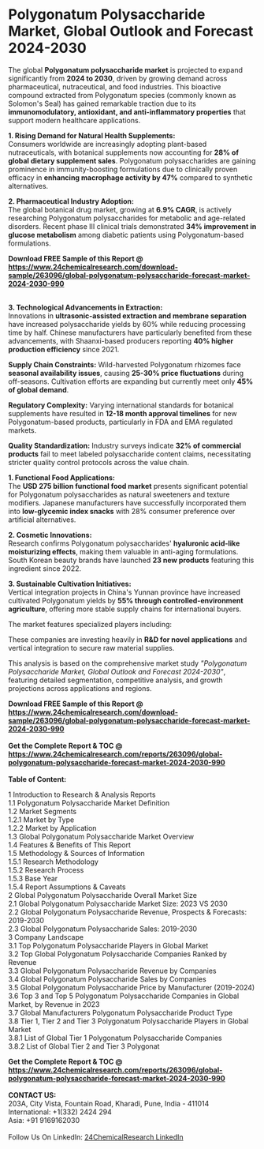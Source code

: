 <h1>Polygonatum Polysaccharide Market, Global Outlook and Forecast 2024-2030</h1><p>The global <strong>Polygonatum polysaccharide market</strong> is projected to expand significantly from <strong>2024 to 2030</strong>, driven by growing demand across pharmaceutical, nutraceutical, and food industries. This bioactive compound extracted from Polygonatum species (commonly known as Solomon's Seal) has gained remarkable traction due to its <strong>immunomodulatory, antioxidant, and anti-inflammatory properties</strong> that support modern healthcare applications.</p><p><strong>1. Rising Demand for Natural Health Supplements:</strong><br>
Consumers worldwide are increasingly adopting plant-based nutraceuticals, with botanical supplements now accounting for <strong>28% of global dietary supplement sales</strong>. Polygonatum polysaccharides are gaining prominence in immunity-boosting formulations due to clinically proven efficacy in <strong>enhancing macrophage activity by 47%</strong> compared to synthetic alternatives.</p><p><strong>2. Pharmaceutical Industry Adoption:</strong><br>
The global botanical drug market, growing at <strong>6.9% CAGR</strong>, is actively researching Polygonatum polysaccharides for metabolic and age-related disorders. Recent phase III clinical trials demonstrated <strong>34% improvement in glucose metabolism</strong> among diabetic patients using Polygonatum-based formulations.</p><div><b>Download FREE Sample of this Report @ 
            <a href="https://www.24chemicalresearch.com/download-sample/263096/global-polygonatum-polysaccharide-forecast-market-2024-2030-990">
            https://www.24chemicalresearch.com/download-sample/263096/global-polygonatum-polysaccharide-forecast-market-2024-2030-990</a></b></div><br><p><strong>3. Technological Advancements in Extraction:</strong><br>
Innovations in <strong>ultrasonic-assisted extraction and membrane separation</strong> have increased polysaccharide yields by 60% while reducing processing time by half. Chinese manufacturers have particularly benefited from these advancements, with Shaanxi-based producers reporting <strong>40% higher production efficiency</strong> since 2021.</p><p><strong>Supply Chain Constraints:</strong> Wild-harvested Polygonatum rhizomes face <strong>seasonal availability issues</strong>, causing <strong>25-30% price fluctuations</strong> during off-seasons. Cultivation efforts are expanding but currently meet only <strong>45% of global demand</strong>.</p><p><strong>Regulatory Complexity:</strong> Varying international standards for botanical supplements have resulted in <strong>12-18 month approval timelines</strong> for new Polygonatum-based products, particularly in FDA and EMA regulated markets.</p><p><strong>Quality Standardization:</strong> Industry surveys indicate <strong>32% of commercial products</strong> fail to meet labeled polysaccharide content claims, necessitating stricter quality control protocols across the value chain.</p><p><strong>1. Functional Food Applications:</strong><br>
The <strong>USD 275 billion functional food market</strong> presents significant potential for Polygonatum polysaccharides as natural sweeteners and texture modifiers. Japanese manufacturers have successfully incorporated them into <strong>low-glycemic index snacks</strong> with 28% consumer preference over artificial alternatives.</p><p><strong>2. Cosmetic Innovations:</strong><br>
Research confirms Polygonatum polysaccharides' <strong>hyaluronic acid-like moisturizing effects</strong>, making them valuable in anti-aging formulations. South Korean beauty brands have launched <strong>23 new products</strong> featuring this ingredient since 2022.</p><p><strong>3. Sustainable Cultivation Initiatives:</strong><br>
Vertical integration projects in China's Yunnan province have increased cultivated Polygonatum yields by <strong>55% through controlled-environment agriculture</strong>, offering more stable supply chains for international buyers.</p><p>The market features specialized players including:</p><p>These companies are investing heavily in <strong>R&amp;D for novel applications</strong> and vertical integration to secure raw material supplies.</p><p>This analysis is based on the comprehensive market study <em>"Polygonatum Polysaccharide Market, Global Outlook and Forecast 2024-2030"</em>, featuring detailed segmentation, competitive analysis, and growth projections across applications and regions.</p><div><b>Download FREE Sample of this Report @ 
            <a href="https://www.24chemicalresearch.com/download-sample/263096/global-polygonatum-polysaccharide-forecast-market-2024-2030-990">
            https://www.24chemicalresearch.com/download-sample/263096/global-polygonatum-polysaccharide-forecast-market-2024-2030-990</a></b></div><br><div><b>Get the Complete Report & TOC @ 
            <a href="https://www.24chemicalresearch.com/reports/263096/global-polygonatum-polysaccharide-forecast-market-2024-2030-990">
            https://www.24chemicalresearch.com/reports/263096/global-polygonatum-polysaccharide-forecast-market-2024-2030-990</a></b></div><br>
            <b>Table of Content:</b><p>1 Introduction to Research & Analysis Reports<br />
    1.1 Polygonatum Polysaccharide Market Definition<br />
    1.2 Market Segments<br />
        1.2.1 Market by Type<br />
        1.2.2 Market by Application<br />
    1.3 Global Polygonatum Polysaccharide Market Overview<br />
    1.4 Features & Benefits of This Report<br />
    1.5 Methodology & Sources of Information<br />
        1.5.1 Research Methodology<br />
        1.5.2 Research Process<br />
        1.5.3 Base Year<br />
        1.5.4 Report Assumptions & Caveats<br />
2 Global Polygonatum Polysaccharide Overall Market Size<br />
    2.1 Global Polygonatum Polysaccharide Market Size: 2023 VS 2030<br />
    2.2 Global Polygonatum Polysaccharide Revenue, Prospects & Forecasts: 2019-2030<br />
    2.3 Global Polygonatum Polysaccharide Sales: 2019-2030<br />
3 Company Landscape<br />
    3.1 Top Polygonatum Polysaccharide Players in Global Market<br />
    3.2 Top Global Polygonatum Polysaccharide Companies Ranked by Revenue<br />
    3.3 Global Polygonatum Polysaccharide Revenue by Companies<br />
    3.4 Global Polygonatum Polysaccharide Sales by Companies<br />
    3.5 Global Polygonatum Polysaccharide Price by Manufacturer (2019-2024)<br />
    3.6 Top 3 and Top 5 Polygonatum Polysaccharide Companies in Global Market, by Revenue in 2023<br />
    3.7 Global Manufacturers Polygonatum Polysaccharide Product Type<br />
    3.8 Tier 1, Tier 2 and Tier 3 Polygonatum Polysaccharide Players in Global Market<br />
        3.8.1 List of Global Tier 1 Polygonatum Polysaccharide Companies<br />
        3.8.2 List of Global Tier 2 and Tier 3 Polygonat</p><div><b>Get the Complete Report & TOC @ 
            <a href="https://www.24chemicalresearch.com/reports/263096/global-polygonatum-polysaccharide-forecast-market-2024-2030-990">
            https://www.24chemicalresearch.com/reports/263096/global-polygonatum-polysaccharide-forecast-market-2024-2030-990</a></b></div><br><b>CONTACT US:</b><br>
            203A, City Vista, Fountain Road, Kharadi, Pune, India - 411014<br>
            International: +1(332) 2424 294<br>
            Asia: +91 9169162030 <br><br>
            Follow Us On LinkedIn: <a href="https://www.linkedin.com/company/24chemicalresearch/">24ChemicalResearch LinkedIn</a>